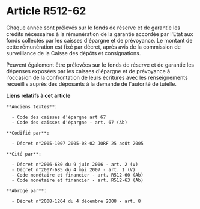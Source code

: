 # Article R512-62

Chaque année sont prélevés sur le fonds de réserve et de garantie les crédits nécessaires à la rémunération de la garantie
accordée par l'Etat aux fonds collectés par les caisses d'épargne et de prévoyance. Le montant de cette rémunération est fixé
par décret, après avis de la commission de surveillance de la Caisse des dépôts et consignations.

Peuvent également être prélevées sur le fonds de réserve et de garantie les dépenses exposées par les caisses d'épargne et de
prévoyance à l'occasion de la confrontation de leurs écritures avec les renseignements recueillis auprès des déposants à la
demande de l'autorité de tutelle.

**Liens relatifs à cet article**

	**Anciens textes**:

	  - Code des caisses d'épargne art 67
	  - Code des caisses d'épargne - art. 67 (Ab)

	**Codifié par**:

	  - Décret n°2005-1007 2005-08-02 JORF 25 août 2005

	**Cité par**:

	  - Décret n°2006-680 du 9 juin 2006 - art. 2 (V)
	  - Décret n°2007-685 du 4 mai 2007 - art. 1 (V)
	  - Code monétaire et financier - art. R512-60 (Ab)
	  - Code monétaire et financier - art. R512-63 (Ab)

	**Abrogé par**:

	  - Décret n°2008-1264 du 4 décembre 2008 - art. 8
